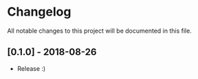 # Changelog
All notable changes to this project will be documented in this file.

## [0.1.0] - 2018-08-26
- Release :)
